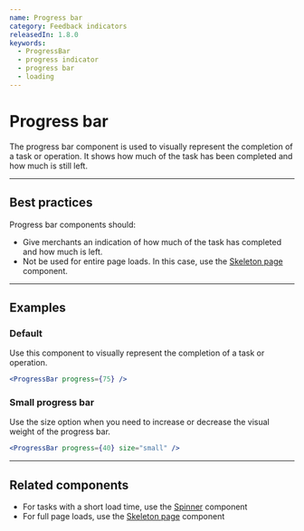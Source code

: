 ```yaml
---
name: Progress bar
category: Feedback indicators
releasedIn: 1.8.0
keywords:
  - ProgressBar
  - progress indicator
  - progress bar
  - loading
---
```


# Progress bar

The progress bar component is used to visually represent the completion of a task or operation. It shows how much of the task has been completed and how much is still left.

---

## Best practices

Progress bar components should:

- Give merchants an indication of how much of the task has completed and how much is left.
- Not be used for entire page loads. In this case, use the [Skeleton page](https://polaris.shopify.com/components/feedback-indicators/skeleton-page) component.

---

## Examples

### Default

Use this component to visually represent the completion of a task or operation.

```jsx
<ProgressBar progress={75} />
```

### Small progress bar

Use the size option when you need to increase or decrease the visual weight of the progress bar.

```jsx
<ProgressBar progress={40} size="small" />
```

---

## Related components

- For tasks with a short load time, use the [Spinner](https://polaris.shopify.com/components/feedback-indicators/spinner) component
- For full page loads, use the [Skeleton page](https://polaris.shopify.com/components/feedback-indicators/skeleton-page) component
